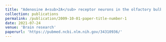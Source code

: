 ```yaml
---
title: "Adenosine A<sub>2A</sub> receptor neurons in the olfactory bulb mediate odor-guided behaviors in mice."
collection: publications
permalink: /publication/2009-10-01-paper-title-number-1
date: 2021-07-24
venue: 'Brain research'
paperurl: 'https://pubmed.ncbi.nlm.nih.gov/34310936/'
---
```

